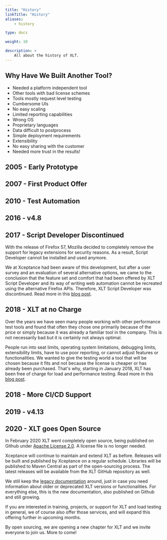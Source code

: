 ```yaml
---
title: "History"
linkTitle: "History"
aliases: 
    - history

type: docs

weight: 10

description: >
    All about the history of XLT. 
---
```


## Why Have We Built Another Tool?

* Needed a platform independent tool
* Other tools with bad license schemes
* Tools mostly request level testing
* Cumbersome UIs
* No easy scaling
* Limited reporting capabilities
* Wrong OS
* Proprietary languages
* Data difficult to postprocess
* Simple deployment requirements
* Extensibility
* No easy sharing with the customer
* Needed more trust in the results!

## 2005 - Early Prototype

## 2007 - First Product Offer

## 2010 - Test Automation 

## 2016 - v4.8

## 2017 - Script Developer Discontinued
With the release of Firefox 57, Mozilla decided to completely remove the support for legacy extensions for security reasons. As a result, Script Developer cannot be installed and used anymore. 

We at Xceptance had been aware of this development, but after a user survey and an evaluation of several alternative options, we came to the conclusion that the feature set and comfort that had been offered by XLT Script Developer and its way of writing web automation cannot be recreated using the alternative Firefox APIs. Therefore, XLT Script Developer was discontinued. Read more in this <a href="https://blog.xceptance.com/2017/10/27/firefox-57-changes-and-xlt/" target="_blank">blog post</a>. 

## 2018 - XLT at no Charge
Over the years we have seen many people working with other performance test tools and found that often they chose one primarily because of the price or simply because it was already a familiar tool in the company. This is not necessarily bad but it is certainly not always optimal. 

People run into seat limits, operating system limitations, debugging limits, extensibility limits, have to use poor reporting, or cannot adjust features or functionalities. We wanted to give the testing world a tool that will be chosen because it fits and not because the license is cheaper or has already been purchased. That's why, starting in January 2018, XLT has been free of charge for load and performance testing. Read more in this <a href="https://blog.xceptance.com/2017/12/21/xlt-now-available-free-of-charge/">blog post</a>.

## 2018 - More CI/CD Support

## 2019 - v4.13

## 2020 - XLT goes Open Source
In February 2020 XLT went completely open source, being published on Github under <a href="https://opensource.org/licenses/Apache-2.0" target="_blank">Apache License 2.0</a>. A license file is no longer needed.

Xceptance will continue to maintain and extend XLT as before. Releases will be built and published by Xceptance on a regular schedule. Libraries will be published to Maven Central as part of the open-sourcing process. The latest releases will be available from the XLT GitHub repository as well.

We still keep the <a href="https://lab.xceptance.de/releases/xlt/latest/index.html" target="_blank">legacy documentation</a> around, just in case you need information about older or deprecated XLT versions or functionalities. For everything else, this is the new documentation, also published on Github and still growing.

If you are interested in training, projects, or support for XLT and load testing in general, we of course also offer those services, and will expand this offering further in upcoming months.

By open sourcing, we are opening a new chapter for XLT and we invite everyone to join us. More to come!



